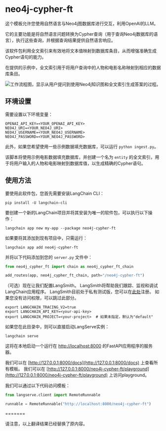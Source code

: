 # neo4j-cypher-ft

这个模板允许您使用自然语言与Neo4j图数据库进行交互，利用OpenAI的LLM。

它的主要功能是将自然语言问题转换为Cypher查询（用于查询Neo4j数据库的语言），执行这些查询，并根据查询结果提供自然语言响应。

该软件包利用全文索引来有效地将文本值映射到数据库条目，从而增强准确生成Cypher语句的能力。

在提供的示例中，全文索引用于将用户查询中的人物和电影名称映射到相应的数据库条目。

![工作流程图，显示从用户提问到使用Neo4j知识图和全文索引生成答案的过程。](https://raw.githubusercontent.com/langchain-ai/langchain/master/templates/neo4j-cypher-ft/static/workflow.png "Neo4j Cypher工作流程图")

## 环境设置

需要设置以下环境变量：

```
OPENAI_API_KEY=<YOUR_OPENAI_API_KEY>
NEO4J_URI=<YOUR_NEO4J_URI>
NEO4J_USERNAME=<YOUR_NEO4J_USERNAME>
NEO4J_PASSWORD=<YOUR_NEO4J_PASSWORD>
```

此外，如果您希望使用一些示例数据填充数据库，可以运行 `python ingest.py`。

该脚本将使用示例电影数据填充数据库，并创建一个名为 `entity` 的全文索引，用于将用户输入的人物和电影映射到数据库值，以生成精确的Cypher语句。

## 使用方法

要使用此软件包，您首先需要安装LangChain CLI：

```shell
pip install -U langchain-cli
```

要创建一个新的LangChain项目并将其安装为唯一的软件包，可以执行以下操作：

```shell
langchain app new my-app --package neo4j-cypher-ft
```

如果要将其添加到现有项目中，只需运行：

```shell
langchain app add neo4j-cypher-ft
```

并将以下代码添加到您的 `server.py` 文件中：

```python
from neo4j_cypher_ft import chain as neo4j_cypher_ft_chain

add_routes(app, neo4j_cypher_ft_chain, path="/neo4j-cypher-ft")
```

（可选）现在让我们配置LangSmith。
LangSmith将帮助我们跟踪、监视和调试LangChain应用程序。
LangSmith目前处于私有测试版，您可以在[此处](https://smith.langchain.com/)注册。
如果您没有访问权限，可以跳过此部分。

```shell
export LANGCHAIN_TRACING_V2=true
export LANGCHAIN_API_KEY=<your-api-key>
export LANGCHAIN_PROJECT=<your-project>  # 如果未指定，默认为"default"
```

如果您在此目录中，则可以直接启动LangServe实例：

```shell
langchain serve
```

这将在本地启动一个运行在 [http://localhost:8000](http://localhost:8000) 的FastAPI应用程序的服务器。

我们可以在 [http://127.0.0.1:8000/docs](http://127.0.0.1:8000/docs) 上查看所有模板。
我们可以在 [http://127.0.0.1:8000/neo4j-cypher-ft/playground](http://127.0.0.1:8000/neo4j-cypher-ft/playground) 上访问playground。

我们可以通过以下代码访问模板：

```python
from langserve.client import RemoteRunnable

runnable = RemoteRunnable("http://localhost:8000/neo4j-cypher-ft")
```
=======

请注意，以上翻译结果已经替换了原内容。